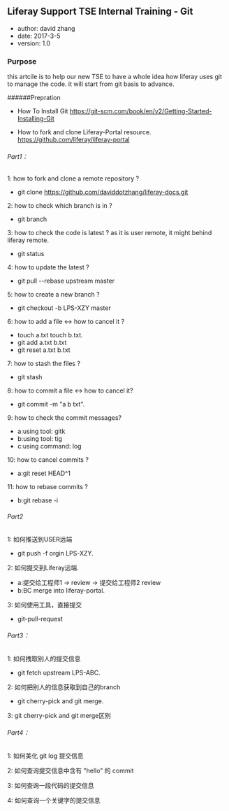 ## Liferay Support TSE Internal Training - Git ##
* author: david zhang
* date:   2017-3-5
* version: 1.0

### Purpose ###
this artcile is to help our new TSE to have a whole idea how liferay uses git to manage the code. it will start from git basis to advance.




######Prepration
* How To Install Git
  https://git-scm.com/book/en/v2/Getting-Started-Installing-Git

* How to fork and clone Liferay-Portal resource.
  https://github.com/liferay/liferay-portal

######  Part1：

1: how to fork and clone a remote repository ?
  * git clone https://github.com/daviddotzhang/liferay-docs.git

2: how to check which branch is in ?
  * git branch

3: how to check the code is latest ? as it is user remote, it might behind liferay remote.
  * git status

4: how to update the latest ?
  * git pull --rebase upstream master

5: how to create a new branch ?
  * git checkout -b LPS-XZY master

6: how to add a file <-> how to cancel it ?
  * touch a.txt touch b.txt.
  * git add a.txt b.txt
  * git reset a.txt b.txt

7: how to stash the files ?
  * git stash

8: how to commit a file <-> how to cancel it?
  * git commit -m "a b txt".

9: how to check the commit messages?
  *  a:using tool: gitk
  *  b:using tool: tig
  *  c:using command: log

10: how to cancel commits ?
  *  a:git reset HEAD^1
 
11: how to rebase commits ?
  *  b:git rebase -i

######  Part2

1: 如何推送到USER远端
  * git push -f orgin LPS-XZY.

2: 如何提交到Liferay远端.
  * a:提交给工程师1 -> review -> 提交给工程师2 review
  * b:BC merge into liferay-portal.
	
3: 如何使用工具，直接提交
  * git-pull-request

######  Part3：
1: 如何拽取别人的提交信息
  * git fetch upstream LPS-ABC.

2: 如何把别人的信息获取到自己的branch
  * git cherry-pick and git merge.

3: git cherry-pick and git merge区别

######  Part4：
1: 如何美化 git log 提交信息

2: 如何查询提交信息中含有 "hello" 的 commit

3: 如何查询一段代码的提交信息

4: 如何查询一个关键字的提交信息
